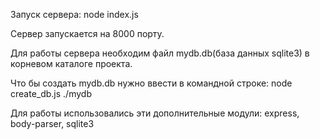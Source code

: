 ﻿Запуск сервера:
node index.js

Сервер запускается на 8000 порту.

Для работы сервера необходим файл mydb.db(база данных sqlite3) в корневом каталоге проекта.

Что бы создать mydb.db нужно ввести в командной строке:
node create_db.js ./mydb 

Для работы использовались эти дополнительные модули:
express,
body-parser,
sqlite3

